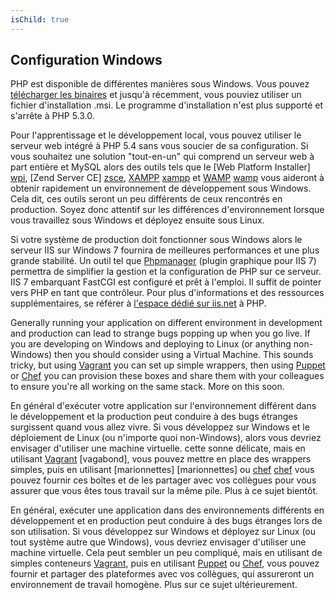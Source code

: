 ```yaml
---
isChild: true
---
```


## Configuration Windows

PHP est disponible de différentes manières sous Windows. Vous pouvez [télécharger les binaires](php-downloads) et
jusqu'à récemment, vous pouviez utiliser un fichier d'installation .msi. Le programme d'installation n'est plus supporté
et s'arrête à PHP 5.3.0.

Pour l'apprentissage et le développement local, vous pouvez utiliser le serveur web intégré à PHP 5.4 sans vous soucier
de sa configuration. Si vous souhaitez une solution "tout-en-un" qui comprend un serveur web à part entière et MySQL 
alors des outils tels que le [Web Platform Installer] [wpi], [Zend Server CE] [zsce], [XAMPP] [xampp] et [WAMP] [wamp]
vous aideront à obtenir rapidement un environnement de développement sous Windows. Cela dit, ces outils seront
un peu différents de ceux rencontrés en production. Soyez donc attentif sur les différences d'environnement lorsque vous
travaillez sous Windows et déployez ensuite sous Linux.

Si votre système de production doit fonctionner sous Windows alors le serveur IIS sur Windows 7 fournira de meilleures
performances et une plus grande stabilité. Un outil tel que [Phpmanager][phpmanager] (plugin graphique pour IIS 7)
permettra de simplifier la gestion et la configuration de PHP sur ce serveur. IIS 7 embarquant FastCGI est configuré et
prêt à l'emploi. Il suffit de pointer vers PHP en tant que contrôleur. Pour plus d'informations et des ressources
supplémentaires, se référer à [l'espace dédié sur iis.net][php-iis] à PHP.


Generally running your application on different environment in development and production can lead to strange bugs popping up when you go 
live. If you are developing on Windows and deploying to Linux (or anything non-Windows) then you should consider using a Virtual Machine. This 
sounds tricky, but using [Vagrant][vagrant] you can set up simple wrappers, then using [Puppet][puppet] or [Chef][chef] you can provision these boxes and share them with your colleagues to ensure you're all working on the same stack. More on this soon.

En général d'exécuter votre application sur l'environnement différent dans le développement et la production peut conduire à des bugs étranges surgissent quand vous allez
vivre. Si vous développez sur Windows et le déploiement de Linux (ou n'importe quoi non-Windows), alors vous devriez envisager d'utiliser une machine virtuelle. cette
sonne délicate, mais en utilisant [Vagrant] [vagabond], vous pouvez mettre en place des wrappers simples, puis en utilisant [marionnettes] [marionnettes] ou [chef] [chef] vous pouvez fournir ces boîtes et de les partager avec vos collègues pour vous assurer que vous êtes tous travail sur la même pile. Plus à ce sujet bientôt.

En général, exécuter une application dans des environnements différents en développement et en production peut conduire
à des bugs étranges lors de son utilisation. Si vous développez sur Windows et déployez sur Linux (ou tout système autre
que Windows), vous devriez envisager d'utiliser une machine virtuelle. Cela peut sembler un peu compliqué, mais en
utilisant de simples conteneurs [Vagrant][vagrant], puis en utilisant [Puppet][puppet] ou [Chef][chef], vous pouvez 
fournir et partager des plateformes avec vos collègues, qui assureront un environnement de travail homogène.
Plus sur ce sujet ultérieurement.

[php-downloads]: http://windows.php.net
[phpmanager]: http://phpmanager.codeplex.com/
[wpi]: http://www.microsoft.com/web/downloads/platform.aspx
[zsce]: http://www.zend.com/fr/products/server-ce/
[xampp]: http://www.apachefriends.org/fr/xampp.html
[wamp]: http://www.wampserver.com/
[php-iis]: http://php.iis.net/
[vagrant]: http://vagrantup.com/
[puppet]: http://www.puppetlabs.com/
[chef]: http://www.opscode.com/
